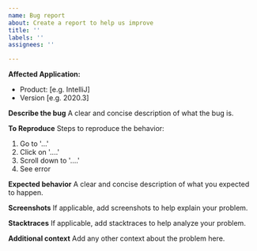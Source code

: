 ```yaml
---
name: Bug report
about: Create a report to help us improve
title: ''
labels: ''
assignees: ''

---
```


**Affected Application:**
 - Product: [e.g. IntelliJ]
 - Version [e.g. 2020.3]

**Describe the bug**
A clear and concise description of what the bug is.

**To Reproduce**
Steps to reproduce the behavior:
1. Go to '...'
2. Click on '....'
3. Scroll down to '....'
4. See error

**Expected behavior**
A clear and concise description of what you expected to happen.

**Screenshots**
If applicable, add screenshots to help explain your problem.

**Stacktraces**
If applicable, add stacktraces to help analyze your problem.

**Additional context**
Add any other context about the problem here.
